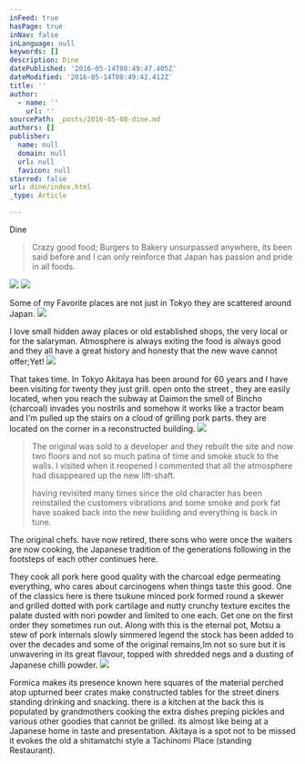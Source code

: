 ```yaml
---
inFeed: true
hasPage: true
inNav: false
inLanguage: null
keywords: []
description: Dine
datePublished: '2016-05-14T08:49:47.405Z'
dateModified: '2016-05-14T08:49:42.412Z'
title: ''
author:
  - name: ''
    url: ''
sourcePath: _posts/2016-05-08-dine.md
authors: []
publisher:
  name: null
  domain: null
  url: null
  favicon: null
starred: false
url: dine/index.html
_type: Article

---
```

Dine

> Crazy good food; Burgers to Bakery unsurpassed anywhere, its been said before and I can only reinforce that Japan has passion and pride in all foods. 

![](https://the-grid-user-content.s3-us-west-2.amazonaws.com/26a920ac-4b12-4034-9b2b-d075daccf232.jpg)
![](https://s3-us-west-2.amazonaws.com/the-grid-img/p/ba148d05b9ac459a163bf1f49101566fb88173db.jpg)

Some of my Favorite places are not just in Tokyo they are scattered around Japan.
![](https://s3-us-west-2.amazonaws.com/the-grid-img/p/fffd1117be739ea951d985cfa7d7c0318fc77b3b.jpg)

I love small hidden away places or old established shops, the very local or for the salaryman. Atmosphere is always exiting the food is always good and they all have a great history and honesty that the new wave cannot offer;Yet! ![](https://the-grid-user-content.s3-us-west-2.amazonaws.com/cb66c2ab-d443-47ed-961f-3b2c7f167610.jpg)

That takes time. In Tokyo Akitaya has been around for 60 years and I have been visiting for twenty they just grill. open onto the street , they are easily located, when you reach the subway at Daimon the smell of Bincho (charcoal) invades you nostrils and somehow it works like a tractor beam and I'm pulled up the stairs on a cloud of grilling pork parts. they are located on the corner in a reconstructed building.
![](https://the-grid-user-content.s3-us-west-2.amazonaws.com/3a665b30-2d55-4bfe-89f1-469996438647.jpg)

> The original was sold to a developer and they rebuilt the site and now two floors and not so much patina of time and smoke stuck to the walls. I visited when it reopened I commented that all the atmosphere had disappeared up the new lift-shaft. 
> 
> having revisited many times since the old character has been reinstalled the customers vibrations and some smoke and pork fat have soaked back into the new building and everything is back in tune. 

The original chefs. have now retired, there sons who were once the waiters are now cooking, the Japanese tradition of the generations following in the footsteps of each other continues here. 

They cook all pork here good quality with the charcoal edge permeating everything, who cares about carcinogens when things taste this good. One of the classics here is there tsukune minced pork formed round a skewer and grilled dotted with pork cartilage and nutty crunchy texture excites the palate dusted with nori powder and limited to one each. Get one on the first order they sometimes run out. Along with this is the eternal pot, Motsu a stew of pork internals slowly simmered legend the stock has been added to over the decades and some of the original remains,Im not so sure but it is unwavering in its great flavour, topped with shredded negs and a dusting of Japanese chilli powder. ![](https://the-grid-user-content.s3-us-west-2.amazonaws.com/11e19c26-6f66-4821-ac91-4cc7038e74eb.jpg)

Formica makes its presence known here squares of the material perched atop upturned beer crates make constructed tables for the street diners standing drinking and snacking. there is a kitchen at the back this is populated by grandmothers cooking the extra dishes preping pickles and various other goodies that cannot be grilled. its almost like being at a Japanese home in taste and presentation. Akitaya is a spot not to be missed it evokes the old a shitamatchi style a Tachinomi Place (standing Restaurant).